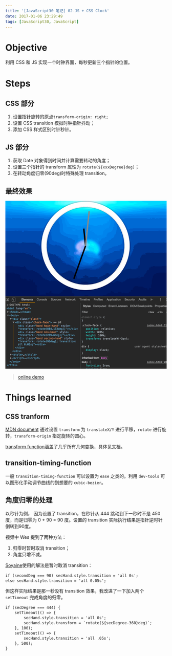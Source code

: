 ```yaml
---
title: '[JavaScript30 笔记] 02-JS + CSS Clock'
date: 2017-01-06 23:29:49
tags: [JavaScript30, JavaScript]
---
```


# Objective
利用 CSS 和 JS 实现一个时钟界面，每秒更新三个指针的位置。

# Steps
## CSS 部分
1. 设置指针旋转的原点`transform-origin: right;`
2. 设置 CSS transition 模拟时钟指针抖动；
3. 添加 CSS 样式区别时针秒针。

## JS 部分
1. 获取 Date 对象得到时间并计算需要转动的角度；
2. 设置三个指针的 transform 属性为 `rotate(${xxxDegree}deg)`；
3. 在转动角度归零(90deg)时特殊处理 transition。

## 最终效果
![demo](JavaScript30-笔记-02-JS-CSS-Clock/js30-02.gif)

> [online demo](https://xg-wang.github.io/JavaScript30/02%20-%20JS%20+%20CSS%20Clock)

# Things learned
## CSS tranform
[MDN document](https://developer.mozilla.org/en-US/docs/Web/CSS/transform)
通过设置 `transform` 为 `translateX/Y` 进行平移，`rotate` 进行旋转，`transform-origin` 指定旋转的圆心。

[transform function](https://developer.mozilla.org/en-US/docs/Web/CSS/transform-function)涵盖了几乎所有几何变换，具体见文档。

## transition-timing-function
一般 `transition-timing-function` 可以设置为 `ease` 之类的。利用 `dev-tools` 可以图形化手动调节曲线的到想要的 `cubic-bezier`。

## 角度归零的处理
以秒针为例，
因为设置了 transition，在秒针从 444 跳动到下一秒时不是 450 度，而是归零为 0 + 90 = 90 度。设置的 transition 实际执行结果是指针逆时针倒转到90度。

视频中 Wes 提到了两种方法：
1. 归零时暂时取消 transition；
2. 角度只增不减。

[Soyaine](https://github.com/soyaine/JavaScript30/tree/master/02%20-%20JS%20%2B%20CSS%20Clock)使用的解法是暂时取消 transition：
```
if (secondDeg === 90) secHand.style.transition = 'all 0s';
else secHand.style.transition = 'all 0.05s';
```

但这样实际结果是那一秒没有 transition 效果，我改进了一下加入两个 `setTimeout` 完成角度的归零。
```
if (secDegree === 444) {
    setTimeout(() => {
        secHand.style.transition = 'all 0s';
        secHand.style.transform = `rotate(${secDegree-360}deg)`;
    }, 100);
    setTimeout(() => {
        secHand.style.transition = 'all .05s';
    }, 500);
}
```


